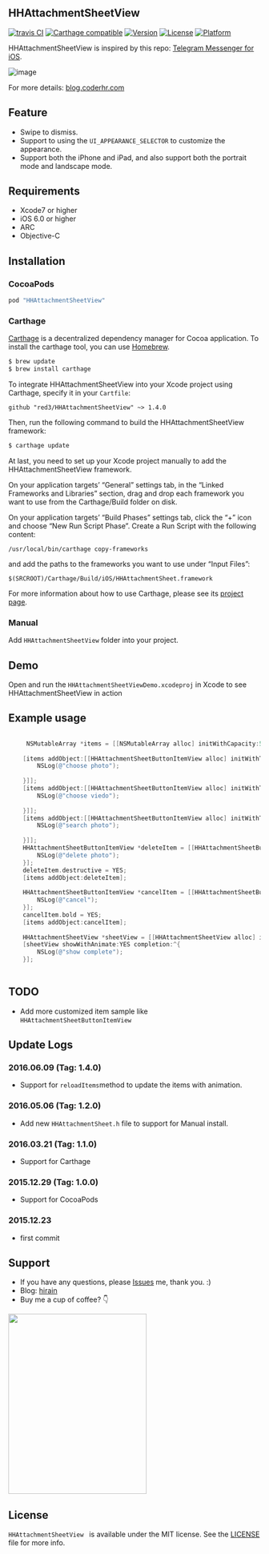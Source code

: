 ## HHAttachmentSheetView

[![travis CI](https://img.shields.io/travis/red3/HHAttachmentSheetView/master.svg)](http://cocoapods.org/pods/HHAttachmentSheetView)
[![Carthage compatible](https://img.shields.io/badge/Carthage-compatible-4BC51D.svg?style=flat)](https://github.com/red3/HHAttachmentSheetView)
[![Version](https://img.shields.io/cocoapods/v/HHAttachmentSheetView.svg?style=flat)](http://cocoapods.org/pods/HHAttachmentSheetView)
[![License](https://img.shields.io/cocoapods/l/HHAttachmentSheetView.svg?style=flat)](http://cocoapods.org/pods/HHAttachmentSheetView)
[![Platform](https://img.shields.io/cocoapods/p/HHAttachmentSheetView.svg?style=flat)](http://cocoapods.org/pods/HHAttachmentSheetView)

HHAttachmentSheetView is inspired by this repo: [Telegram Messenger for iOS](https://github.com/peter-iakovlev/Telegram).

![image](http://photo-coder.b0.upaiyun.com/img/HHAttachmentSheetView.gif)

For more details: [blog.coderhr.com](http://blog.coderhr.com)

## Feature

* Swipe to dismiss.
* Support to using the `UI_APPEARANCE_SELECTOR` to customize the appearance. 
* Support both the iPhone and iPad, and also support both the portrait mode and landscape mode.

## Requirements

* Xcode7 or higher
* iOS 6.0 or higher
* ARC
* Objective-C

## Installation

### CocoaPods

```ruby
pod "HHAttachmentSheetView"
``` 
### Carthage

[Carthage](https://github.com/Carthage/Carthage) is a decentralized dependency manager for Cocoa application. To install the carthage tool, you can use [Homebrew](http://brew.sh).

``` bash
$ brew update
$ brew install carthage
```

To integrate HHAttachmentSheetView into your Xcode project using Carthage, specify it in your `Cartfile`:

``` ogdl
github "red3/HHAttachmentSheetView" ~> 1.4.0
```

Then, run the following command to build the HHAttachmentSheetView framework:

``` bash
$ carthage update

```

At last, you need to set up your Xcode project manually to add the HHAttachmentSheetView framework.

On your application targets’ “General” settings tab, in the “Linked Frameworks and Libraries” section, drag and drop each framework you want to use from the Carthage/Build folder on disk.

On your application targets’ “Build Phases” settings tab, click the “+” icon and choose “New Run Script Phase”. Create a Run Script with the following content:

``` 
/usr/local/bin/carthage copy-frameworks
```

and add the paths to the frameworks you want to use under “Input Files”:

``` 
$(SRCROOT)/Carthage/Build/iOS/HHAttachmentSheet.framework
```

For more information about how to use Carthage, please see its [project page](https://github.com/Carthage/Carthage).

### Manual

Add `HHAttachmentSheetView` folder into your project.

## Demo

Open and run the `HHAttachmentSheetViewDemo.xcodeproj` in Xcode to see HHAttachmentSheetView in action

## Example usage 
```Objective-C

	 NSMutableArray *items = [[NSMutableArray alloc] initWithCapacity:5];
    
    [items addObject:[[HHAttachmentSheetButtonItemView alloc] initWithTitle:@"ChoosePhoto" pressed:^ {
        NSLog(@"choose photo");
        
    }]];
    [items addObject:[[HHAttachmentSheetButtonItemView alloc] initWithTitle:@"ChooseViedo" pressed:^ {
        NSLog(@"choose viedo");
        
    }]];
    [items addObject:[[HHAttachmentSheetButtonItemView alloc] initWithTitle:@"SearchPhoto" pressed:^ {
        NSLog(@"search photo");
        
    }]];
    HHAttachmentSheetButtonItemView *deleteItem = [[HHAttachmentSheetButtonItemView alloc] initWithTitle:@"DeletePhoto" pressed:^{
        NSLog(@"delete photo");
    }];
    deleteItem.destructive = YES;
    [items addObject:deleteItem];
    
    HHAttachmentSheetButtonItemView *cancelItem = [[HHAttachmentSheetButtonItemView alloc] initWithTitle:@"Cancel" pressed:^{
        NSLog(@"cancel");
    }];
    cancelItem.bold = YES;
    [items addObject:cancelItem];
    
    HHAttachmentSheetView *sheetView = [[HHAttachmentSheetView alloc] initWithItems:items];
    [sheetView showWithAnimate:YES completion:^{
        NSLog(@"show complete");
    }];
    
```


## TODO

* Add more customized item sample like `HHAttachmentSheetButtonItemView `


## Update Logs

### 2016.06.09 (Tag: 1.4.0)

* Support for `reloadItems`method to update the items with animation.

### 2016.05.06 (Tag: 1.2.0)

* Add new `HHAttachmentSheet.h` file to support for Manual install.

### 2016.03.21 (Tag: 1.1.0)
* Support for Carthage

### 2015.12.29 (Tag: 1.0.0)
* Support for CocoaPods

### 2015.12.23 

* first commit



## Support

* If you have any questions, please [Issues](https://github.com/red3/HHAttachmentSheetView/issues/new)  me, thank you. :) 
* Blog: [hirain](http://blog.hirain.win)
* Buy me a cup of coffee? 👇

<p align="left" >
<img src="http://photo-coder.b0.upaiyun.com/img/alipay.png" width="276" height="360"/>
</p>



## License
`HHAttachmentSheetView ` is available under the MIT license. See the [LICENSE](http://opensource.org/licenses/MIT) file for more info.

